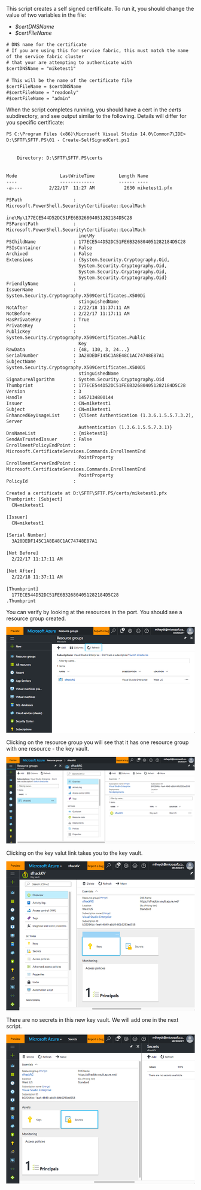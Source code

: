 This script creates a self signed certificate.  To run it, you should change the value of two variables in the file:
* *$certDNSName*
* *$certFileName*
```
# DNS name for the certificate
# If you are using this for service fabric, this must match the name of the service fabric cluster
# that your are attempting to authenticate with
$certDNSName = "miketest1"

# This will be the name of the certificate file
$certFileName = $certDNSName
#$certFileName = "readonly"
#$certFileName = "admin"
```

When the script completes running, you should have a cert in the *certs* subdirectory, and see output similar to the following.  Details will differ for you specific certificate:
```
PS C:\Program Files (x86)\Microsoft Visual Studio 14.0\Common7\IDE> D:\SFTF\SFTF.PS\01 - Create-SelfSignedCert.ps1


    Directory: D:\SFTF\SFTF.PS\certs


Mode                LastWriteTime         Length Name                          
----                -------------         ------ ----                          
-a----          2/22/17  11:27 AM           2630 miketest1.pfx                 

PSPath                   : Microsoft.PowerShell.Security\Certificate::LocalMach
                           ine\My\177ECE544D52DC51FE6B326804051282184D5C28
PSParentPath             : Microsoft.PowerShell.Security\Certificate::LocalMach
                           ine\My
PSChildName              : 177ECE544D52DC51FE6B326804051282184D5C28
PSIsContainer            : False
Archived                 : False
Extensions               : {System.Security.Cryptography.Oid, 
                           System.Security.Cryptography.Oid, 
                           System.Security.Cryptography.Oid, 
                           System.Security.Cryptography.Oid}
FriendlyName             : 
IssuerName               : System.Security.Cryptography.X509Certificates.X500Di
                           stinguishedName
NotAfter                 : 2/22/18 11:37:11 AM
NotBefore                : 2/22/17 11:17:11 AM
HasPrivateKey            : True
PrivateKey               : 
PublicKey                : System.Security.Cryptography.X509Certificates.Public
                           Key
RawData                  : {48, 130, 3, 24...}
SerialNumber             : 3A28DEDF145C1A8E48C1AC74748E87A1
SubjectName              : System.Security.Cryptography.X509Certificates.X500Di
                           stinguishedName
SignatureAlgorithm       : System.Security.Cryptography.Oid
Thumbprint               : 177ECE544D52DC51FE6B326804051282184D5C28
Version                  : 3
Handle                   : 1457134800144
Issuer                   : CN=miketest1
Subject                  : CN=miketest1
EnhancedKeyUsageList     : {Client Authentication (1.3.6.1.5.5.7.3.2), Server 
                           Authentication (1.3.6.1.5.5.7.3.1)}
DnsNameList              : {miketest1}
SendAsTrustedIssuer      : False
EnrollmentPolicyEndPoint : Microsoft.CertificateServices.Commands.EnrollmentEnd
                           PointProperty
EnrollmentServerEndPoint : Microsoft.CertificateServices.Commands.EnrollmentEnd
                           PointProperty
PolicyId                 : 

Created a certificate at D:\SFTF\SFTF.PS/certs/miketest1.pfx
Thumbprint: [Subject]
  CN=miketest1

[Issuer]
  CN=miketest1

[Serial Number]
  3A28DEDF145C1A8E48C1AC74748E87A1

[Not Before]
  2/22/17 11:17:11 AM

[Not After]
  2/22/18 11:37:11 AM

[Thumbprint]
  177ECE544D52DC51FE6B326804051282184D5C28
.Thumbprint
```
You can verify by looking at the resources in the port.  You should see a resource group created.

![](images/02_01_rg.png)

Clicking on the resource group you will see that it has one resource group with one resource - the key vault.

![](images/02_02_rg.png)

Clicking on the key valut link takes you to the key vault.

![](images/02_03_kv.png)

There are no secrets in this new key vault.  We will add one in the next script.

![](images/02_04.png)
